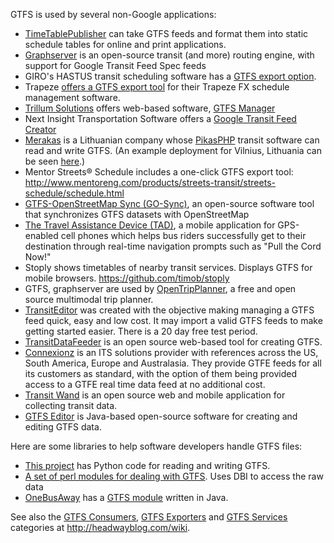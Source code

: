 GTFS is used by several non-Google applications:

  * [TimeTablePublisher](http://timetablepublisher.org/) can take GTFS feeds and format them into static schedule tables for online and print applications.
  * [Graphserver](http://graphserver.sourceforge.net/) is an open-source transit (and more) routing engine, with support for Google Transit Feed Spec feeds
  * GIRO's HASTUS transit scheduling software has a [GTFS export option](http://www.giro.ca/en/press-room/press-releases/google-transit-200612.htm).
  * Trapeze [offers a GTFS export tool](http://www.trapezegroup.com/solutions/pt_google.php) for their Trapeze FX schedule management software.
  * [Trillum Solutions](http://trilliumtransit.com) offers web-based software, [GTFS Manager](http://www.trilliumtransit.com/services/gtfs)
  * Next Insight Transportation Software offers a [Google Transit Feed Creator](http://nextinsight.com/products/)
  * [Merakas](http://www.merakas.lt) is a Lithuanian company whose [PikasPHP](http://www.merakas.lt/en/pikas/index.html) transit software can read and write GTFS.  (An example deployment for Vilnius, Lithuania can be seen [here](http://www.marsrutai.lt/vilnius/?a=p.routes&transport_id=bus&t=xhtml&l=en).)
  * Mentor Streets® Schedule includes a one-click GTFS export tool: http://www.mentoreng.com/products/streets-transit/streets-schedule/schedule.html
  * [GTFS-OpenStreetMap Sync (GO-Sync)](http://code.google.com/p/gtfs-osm-sync/), an open-source software tool that synchronizes GTFS datasets with OpenStreetMap
  * [The Travel Assistance Device (TAD)](http://www.locationaware.usf.edu/ongoing-research/travel-assistance-device/), a mobile application for GPS-enabled cell phones which helps bus riders successfully get to their destination through real-time navigation prompts such as "Pull the Cord Now!"
  * Stoply shows timetables of nearby transit services. Displays GTFS  for mobile browsers. https://github.com/timob/stoply
  * GTFS, graphserver are used by [OpenTripPlanner](http://www.opentripplanner.org), a free and open source multimodal trip planner.
  * [TransitEditor](http://www.transiteditor.com/) was created with the objective making managing a GTFS feed quick, easy and low cost. It may import a valid GTFS feeds to make getting started easier. There is a 20 day free test period.
  * [TransitDataFeeder](http://code.google.com/p/transitdatafeeder/) is an open source web-based tool for creating GTFS.
  * [Connexionz](http://www.connexionz.us) is an ITS solutions provider with references across the US, South America, Europe and Australasia. They provide GTFE feeds for all its customers as standard, with the option of them being provided access to a GTFE real time data feed at no additional cost.
  * [Transit Wand](http://transitwand.com) is an open source web and mobile application for collecting transit data.
  * [GTFS Editor](https://github.com/conveyal/gtfs-editor) is Java-based open-source software for creating and editing GTFS data.


Here are some libraries to help software developers handle GTFS files:

  * [This project](http://code.google.com/p/googletransitdatafeed) has Python code for reading and writing GTFS.
  * [A set of perl modules for dealing with GTFS](http://github.com/perkinsms/Perl-GTFS). Uses DBI to access the raw data
  * [OneBusAway](http://code.google.com/p/onebusaway/) has a [GTFS module](https://github.com/OneBusAway/onebusaway-gtfs-modules/wiki) written in Java.


See also the [GTFS Consumers](http://headwayblog.com/wiki/index.php?title=Category:GTFS_Consumers), [GTFS Exporters](http://headwayblog.com/wiki/index.php?title=Category:GTFS_Exporters) and [GTFS Services](http://headwayblog.com/wiki/index.php?title=Category:GTFS_Service) categories at http://headwayblog.com/wiki.